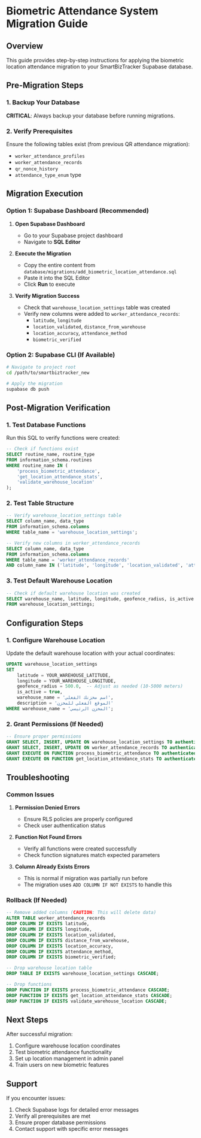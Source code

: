 # Biometric Attendance System Migration Guide

## Overview
This guide provides step-by-step instructions for applying the biometric location attendance migration to your SmartBizTracker Supabase database.

## Pre-Migration Steps

### 1. Backup Your Database
**CRITICAL**: Always backup your database before running migrations.

### 2. Verify Prerequisites
Ensure the following tables exist (from previous QR attendance migration):
- `worker_attendance_profiles`
- `worker_attendance_records` 
- `qr_nonce_history`
- `attendance_type_enum` type

## Migration Execution

### Option 1: Supabase Dashboard (Recommended)

1. **Open Supabase Dashboard**
   - Go to your Supabase project dashboard
   - Navigate to **SQL Editor**

2. **Execute the Migration**
   - Copy the entire content from `database/migrations/add_biometric_location_attendance.sql`
   - Paste it into the SQL Editor
   - Click **Run** to execute

3. **Verify Migration Success**
   - Check that `warehouse_location_settings` table was created
   - Verify new columns were added to `worker_attendance_records`:
     - `latitude`, `longitude`
     - `location_validated`, `distance_from_warehouse`
     - `location_accuracy`, `attendance_method`
     - `biometric_verified`

### Option 2: Supabase CLI (If Available)

```bash
# Navigate to project root
cd /path/to/smartbiztracker_new

# Apply the migration
supabase db push
```

## Post-Migration Verification

### 1. Test Database Functions
Run this SQL to verify functions were created:

```sql
-- Check if functions exist
SELECT routine_name, routine_type 
FROM information_schema.routines 
WHERE routine_name IN (
    'process_biometric_attendance',
    'get_location_attendance_stats',
    'validate_warehouse_location'
);
```

### 2. Test Table Structure
```sql
-- Verify warehouse_location_settings table
SELECT column_name, data_type 
FROM information_schema.columns 
WHERE table_name = 'warehouse_location_settings';

-- Verify new columns in worker_attendance_records
SELECT column_name, data_type 
FROM information_schema.columns 
WHERE table_name = 'worker_attendance_records' 
AND column_name IN ('latitude', 'longitude', 'location_validated', 'attendance_method', 'biometric_verified');
```

### 3. Test Default Warehouse Location
```sql
-- Check if default warehouse location was created
SELECT warehouse_name, latitude, longitude, geofence_radius, is_active 
FROM warehouse_location_settings;
```

## Configuration Steps

### 1. Configure Warehouse Location
Update the default warehouse location with your actual coordinates:

```sql
UPDATE warehouse_location_settings 
SET 
    latitude = YOUR_WAREHOUSE_LATITUDE,
    longitude = YOUR_WAREHOUSE_LONGITUDE,
    geofence_radius = 500.0,  -- Adjust as needed (10-5000 meters)
    is_active = true,
    warehouse_name = 'اسم مخزنك الفعلي',
    description = 'الموقع الفعلي للمخزن'
WHERE warehouse_name = 'المخزن الرئيسي';
```

### 2. Grant Permissions (If Needed)
```sql
-- Ensure proper permissions
GRANT SELECT, INSERT, UPDATE ON warehouse_location_settings TO authenticated;
GRANT SELECT, INSERT, UPDATE ON worker_attendance_records TO authenticated;
GRANT EXECUTE ON FUNCTION process_biometric_attendance TO authenticated;
GRANT EXECUTE ON FUNCTION get_location_attendance_stats TO authenticated;
```

## Troubleshooting

### Common Issues

1. **Permission Denied Errors**
   - Ensure RLS policies are properly configured
   - Check user authentication status

2. **Function Not Found Errors**
   - Verify all functions were created successfully
   - Check function signatures match expected parameters

3. **Column Already Exists Errors**
   - This is normal if migration was partially run before
   - The migration uses `ADD COLUMN IF NOT EXISTS` to handle this

### Rollback (If Needed)
```sql
-- Remove added columns (CAUTION: This will delete data)
ALTER TABLE worker_attendance_records 
DROP COLUMN IF EXISTS latitude,
DROP COLUMN IF EXISTS longitude,
DROP COLUMN IF EXISTS location_validated,
DROP COLUMN IF EXISTS distance_from_warehouse,
DROP COLUMN IF EXISTS location_accuracy,
DROP COLUMN IF EXISTS attendance_method,
DROP COLUMN IF EXISTS biometric_verified;

-- Drop warehouse location table
DROP TABLE IF EXISTS warehouse_location_settings CASCADE;

-- Drop functions
DROP FUNCTION IF EXISTS process_biometric_attendance CASCADE;
DROP FUNCTION IF EXISTS get_location_attendance_stats CASCADE;
DROP FUNCTION IF EXISTS validate_warehouse_location CASCADE;
```

## Next Steps

After successful migration:
1. Configure warehouse location coordinates
2. Test biometric attendance functionality
3. Set up location management in admin panel
4. Train users on new biometric features

## Support

If you encounter issues:
1. Check Supabase logs for detailed error messages
2. Verify all prerequisites are met
3. Ensure proper database permissions
4. Contact support with specific error messages
